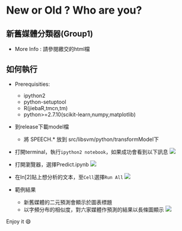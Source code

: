 New or Old ? Who are you?
===
## 新舊媒體分類器(Group1)
* More Info : 請參閱繳交的html檔
## 如何執行
* Prerequisities:
	* ipython2
	* python-setuptool
	* R(jiebaR,tmcn,tm)
	* python>=2.7.10(scikit-learn,numpy,matplotlib)

* 到release下載model檔
	* 將 SPEECH.\* 放到 src/libsvm/python/transformModel下
	
* 打開terminal，執行```ipython2 notebook```，如果成功會看到以下訊息
![](http://i.imgur.com/Eu7N2vv.png)

* 打開瀏覽器，選擇Predict.ipynb
![](http://i.imgur.com/1VOpPd5.png)


* 在In[2]貼上想分析的文本，至```Cell```選擇```Run All```
![](http://i.imgur.com/FtgH93T.png)


* 範例結果
	* 新舊媒體的二元預測會顯示於圖表標題
	* 以字頻分布的相似度，對六家媒體作預測的結果以長條圖顯示
	![](http://i.imgur.com/mzgi6WP.png)

Enjoy it :smile:

